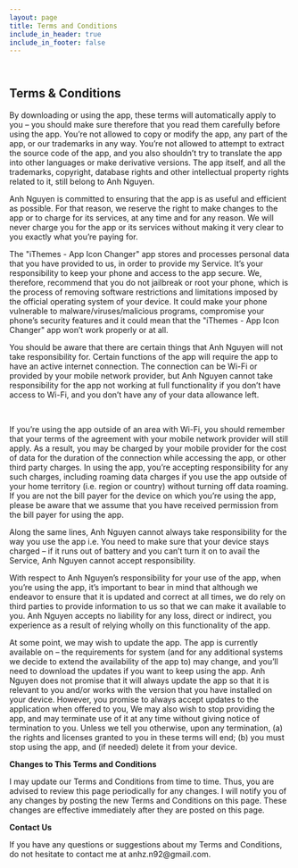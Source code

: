 ```yaml
---
layout: page
title: Terms and Conditions
include_in_header: true
include_in_footer: false
---
```


<header><meta name='viewport' content='width=device-width, initial-scale=1.0, maximum-scale=1.0, minimum-scale=1.0, user-scalable=no'></header>
<h2>Terms &amp; Conditions</h2>
<p>By downloading or using the app, these terms will automatically apply to you &ndash; you should make sure therefore that you read them carefully before using the app. You&rsquo;re not allowed to copy or modify the app, any part of the app, or our trademarks in any way. You&rsquo;re not allowed to attempt to extract the source code of the app, and you also shouldn&rsquo;t try to translate the app into other languages or make derivative versions. The app itself, and all the trademarks, copyright, database rights and other intellectual property rights related to it, still belong to Anh Nguyen.</p>
<p>Anh Nguyen is committed to ensuring that the app is as useful and efficient as possible. For that reason, we reserve the right to make changes to the app or to charge for its services, at any time and for any reason. We will never charge you for the app or its services without making it very clear to you exactly what you&rsquo;re paying for.</p>
<p>The "iThemes - App Icon Changer" app stores and processes personal data that you have provided to us, in order to provide my Service. It&rsquo;s your responsibility to keep your phone and access to the app secure. We, therefore, recommend that you do not jailbreak or root your phone, which is the process of removing software restrictions and limitations imposed by the official operating system of your device. It could make your phone vulnerable to malware/viruses/malicious programs, compromise your phone&rsquo;s security features and it could mean that the "iThemes - App Icon Changer" app won&rsquo;t work properly or at all.</p>
<p>You should be aware that there are certain things that Anh Nguyen will not take responsibility for. Certain functions of the app will require the app to have an active internet connection. The connection can be Wi-Fi or provided by your mobile network provider, but Anh Nguyen cannot take responsibility for the app not working at full functionality if you don&rsquo;t have access to Wi-Fi, and you don&rsquo;t have any of your data allowance left.</p>
<p>&nbsp;</p>
<p>If you&rsquo;re using the app outside of an area with Wi-Fi, you should remember that your terms of the agreement with your mobile network provider will still apply. As a result, you may be charged by your mobile provider for the cost of data for the duration of the connection while accessing the app, or other third party charges. In using the app, you&rsquo;re accepting responsibility for any such charges, including roaming data charges if you use the app outside of your home territory (i.e. region or country) without turning off data roaming. If you are not the bill payer for the device on which you&rsquo;re using the app, please be aware that we assume that you have received permission from the bill payer for using the app.</p>
<p>Along the same lines, Anh Nguyen cannot always take responsibility for the way you use the app i.e. You need to make sure that your device stays charged &ndash; if it runs out of battery and you can&rsquo;t turn it on to avail the Service, Anh Nguyen cannot accept responsibility.</p>
<p>With respect to Anh Nguyen&rsquo;s responsibility for your use of the app, when you&rsquo;re using the app, it&rsquo;s important to bear in mind that although we endeavor to ensure that it is updated and correct at all times, we do rely on third parties to provide information to us so that we can make it available to you. Anh Nguyen accepts no liability for any loss, direct or indirect, you experience as a result of relying wholly on this functionality of the app.</p>
<p>At some point, we may wish to update the app. The app is currently available on &ndash; the requirements for system (and for any additional systems we decide to extend the availability of the app to) may change, and you&rsquo;ll need to download the updates if you want to keep using the app. Anh Nguyen does not promise that it will always update the app so that it is relevant to you and/or works with the version that you have installed on your device. However, you promise to always accept updates to the application when offered to you, We may also wish to stop providing the app, and may terminate use of it at any time without giving notice of termination to you. Unless we tell you otherwise, upon any termination, (a) the rights and licenses granted to you in these terms will end; (b) you must stop using the app, and (if needed) delete it from your device.</p>
<p><strong>Changes to This Terms and Conditions</strong></p>
<p>I may update our Terms and Conditions from time to time. Thus, you are advised to review this page periodically for any changes. I will notify you of any changes by posting the new Terms and Conditions on this page. These changes are effective immediately after they are posted on this page.</p>
<p><strong>Contact Us</strong></p>
<p>If you have any questions or suggestions about my Terms and Conditions, do not hesitate to contact me at anhz.n92@gmail.com.</p>
